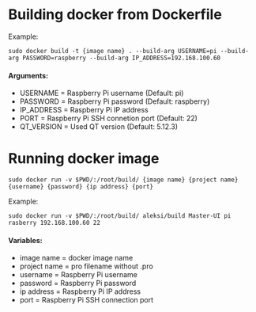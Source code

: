 # Building docker from Dockerfile 

Example:

`sudo docker build -t {image name} . --build-arg USERNAME=pi --build-arg PASSWORD=raspberry --build-arg IP_ADDRESS=192.168.100.60`

#### Arguments:

* USERNAME = Raspberry Pi username (Default: pi)
* PASSWORD = Raspberry Pi password (Default: raspberry)
* IP_ADDRESS = Raspberry Pi IP address
* PORT = Raspberry Pi SSH connetion port (Default: 22)
* QT_VERSION = Used QT version (Default: 5.12.3)

# Running docker image

`sudo docker run -v $PWD/:/root/build/ {image name} {project name} {username} {password} {ip address} {port}`

Example:

`sudo docker run -v $PWD/:/root/build/ aleksi/build Master-UI pi rasberry 192.168.100.60 22`


#### Variables:

* image name = docker image name
* project name = pro filename without .pro 
* username = Raspberry Pi username
* password = Raspberry Pi password
* ip address = Raspberry Pi IP address
* port = Raspberry Pi SSH connection port
